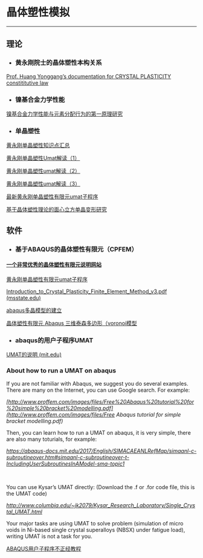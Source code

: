 # 晶体塑性模拟

****

## 理论

- ### 黄永刚院士的晶体塑性本构关系

[Prof. Huang Yonggang’s documentation for CRYSTAL PLASTICITY constititutive law](http://www.columbia.edu/~jk2079/fem/umat_documentation.pdf)



- ### 镍基合金力学性能

[镍基合金力学性能与元素分配行为的第一原理研究](https://www.researchgate.net/publication/286327581_niejihejinlixuexingnengyuyuansufenpeixingweidediyiyuanliyanjiu_First-principles_study_of_the_mechanical_properties_and_elemental_partitioning_behaviors_in_Ni-based_superalloys)



- ### 单晶塑性

[黄永刚单晶塑性知识点汇总](https://blog.csdn.net/plkolili/article/details/78216097)

[黄永刚单晶塑性Umat解读（1）](https://zhuanlan.zhihu.com/p/410534771)

[黄永刚单晶塑性umat解读（2）](https://zhuanlan.zhihu.com/p/411023116)

[黄永刚单晶塑性umat解读（3）](https://zhuanlan.zhihu.com/p/411379978)

[最新黄永刚单晶塑性有限元umat子程序](https://www.mianfeiwendang.com/doc/4cfbe32af120fa28390b97ccb118da52bd8f438b)

[基于晶体塑性理论的面心立方单晶变形研究](https://www.mianfeiwendang.com/doc/5ed7784148b5e1bc8af6afbe40754a1ee6d5479b)



## 软件



- ### 基于ABAQUS的晶体塑性有限元（CPFEM）

#### [一个非常优秀的晶体塑性有限元说明网站](https://icme.hpc.msstate.edu/mediawiki/index.php/Code:_ABAQUS_CPFEM.html)

[黄永刚单晶塑性有限元umat子程序]([www.columbia.edu/~jk2079/fem/umatcrystal_mod.f](http://www.columbia.edu/~jk2079/fem/umatcrystal_mod.f))



[Introduction_to_Crystal_Plasticity_Finite_Element_Method_v3.pdf (msstate.edu)](https://icme.hpc.msstate.edu/mediawiki/images/a/a9/Introduction_to_Crystal_Plasticity_Finite_Element_Method_v3.pdf)

[abaqus多晶模型的建立](https://blog.csdn.net/jieniansui2795/article/details/108017947)

[晶体塑性有限元 Abaqus 三维泰森多边形（voronoi模型](https://blog.csdn.net/weixin_44873868/article/details/105174849)



- ### abaqus的用户子程序UMAT

[UMAT的说明 (mit.edu)](https://abaqus-docs.mit.edu/2017/English/SIMACAESUBRefMap/simasub-c-umat.htm#simasub-c-umat)

### About how to run a UMAT on abaqus

If you are not familiar with Abaqus, we suggest you do several examples. There are many on the Internet, you can use Google search. For example: 

*[http://www.proffem.com/images/files/Free%20Abaqus%20tutorial%20for%20simple%20bracket%20modelling.pdf](http://www.proffem.com/images/files/Free Abaqus tutorial for simple bracket modelling.pdf)*

Then, you can learn how to run a UMAT on abaqus, it is very simple, there are also many toturials, for example:

*https://abaqus-docs.mit.edu/2017/English/SIMACAEANLRefMap/simaanl-c-subroutineover.htm#simaanl-c-subroutineover-t-IncludingUserSubroutinesInAModel-sma-topic1*

​                               

You can use Kysar’s UMAT directly: (Download the .f or .for code file, this is the UMAT code)

*http://www.columbia.edu/~jk2079/Kysar_Research_Laboratory/Single_Crystal_UMAT.html*

Your major tasks are using UMAT to solve problem (simulation of micro voids in Ni-based single crystal superalloys (NBSX) under fatigue load), writing UMAT is not a task for you. 





[ABAQUS用户子程序不正经教程](https://www.zhihu.com/column/c_1326181715945893888)

